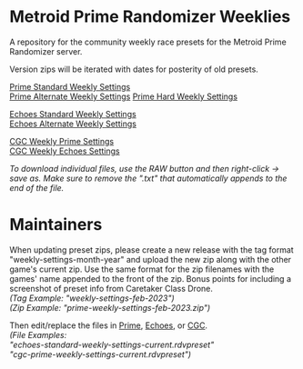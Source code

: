 # Metroid Prime Randomizer Weeklies
A repository for the community weekly race presets for the Metroid Prime Randomizer server.

Version zips will be iterated with dates for posterity of old presets.

[Prime Standard Weekly Settings](https://github.com/Uncle-Reggie/Metroid-Prime-Randomizer-Weeklies/blob/main/Prime/prime-standard-weekly-settings-current.rdvpreset)\
[Prime Alternate Weekly Settings](https://github.com/Uncle-Reggie/Metroid-Prime-Randomizer-Weeklies/blob/main/Prime/prime-standard-weekly-settings-current.rdvpreset)
[Prime Hard Weekly Settings](https://github.com/Uncle-Reggie/Metroid-Prime-Randomizer-Weeklies/blob/main/Prime/prime-hard-weekly-settings-current.rdvpreset)

[Echoes Standard Weekly Settings](https://github.com/Uncle-Reggie/Metroid-Prime-Randomizer-Weeklies/blob/main/Echoes/echoes-standard-weekly-settings-current.rdvpreset)\
[Echoes Alternate Weekly Settings](https://github.com/Uncle-Reggie/Metroid-Prime-Randomizer-Weeklies/blob/main/Echoes/echoes-alternate-weekly-settings-current.rdvpreset)

[CGC Weekly Prime Settings](https://github.com/Uncle-Reggie/Metroid-Prime-Randomizer-Weeklies/blob/main/CGC/cgc-prime-weekly-settings-current.rdvpreset)\
[CGC Weekly Echoes Settings](https://github.com/Uncle-Reggie/Metroid-Prime-Randomizer-Weeklies/blob/main/CGC/cgc-prime-weekly-settings-current.rdvpreset)

*To download individual files, use the RAW button and then right-click -> save as. Make sure to remove the ".txt" that automatically appends to the end of the file.*

# Maintainers

When updating preset zips, please create a new release with the tag format "weekly-settings-month-year" and upload the new zip along with the other game's current zip. Use the same format for the zip filenames with the games' name appended to the front of the zip. Bonus points for including a screenshot of preset info from Caretaker Class Drone.\
*(Tag Example: "weekly-settings-feb-2023")\
(Zip Example: "prime-weekly-settings-feb-2023.zip")*

Then edit/replace the files in [Prime](./Prime/), [Echoes](./Echoes/), or [CGC](CGC).\
*(File Examples:*\
*"echoes-standard-weekly-settings-current.rdvpreset"*\
*"cgc-prime-weekly-settings-current.rdvpreset")*
